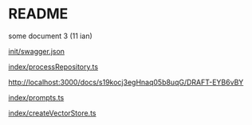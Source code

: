 # README

some document 3 (11 ian)

[init/swagger.json](init/swagger.json)&#x20;

[index/processRepository.ts](index/processRepository.ts)&#x20;

[http://localhost:3000/docs/s19kocj3egHnaq05b8uqG/DRAFT-EYB6vBY](http://localhost:3000/docs/s19kocj3egHnaq05b8uqG/DRAFT-EYB6vBY)

[index/prompts.ts](index/prompts.ts)&#x20;

[index/createVectorStore.ts](index/createVectorStore.ts)&#x20;
